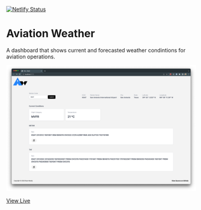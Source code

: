 [![Netlify Status](https://api.netlify.com/api/v1/badges/79ec1d87-76ff-44a6-9a69-acb384759894/deploy-status)](https://app.netlify.com/sites/aviation-weather/deploys)

# Aviation Weather

A dashboard that shows current and forecasted weather condintions for aviation operations.

![Screenshot](./src/docs/Screenshot.png)

[View Live](https://aviation-weather.netlify.app)
